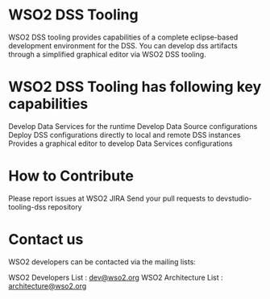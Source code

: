 # WSO2 DSS Tooling 

WSO2 DSS tooling provides capabilities of a complete eclipse-based development environment for the DSS. You can develop dss artifacts through a simplified graphical editor via WSO2 DSS tooling.

# WSO2 DSS Tooling has following key capabilities

Develop Data Services for the runtime
Develop Data Source configurations
Deploy DSS configurations directly to local and remote DSS instances
Provides a graphical editor to develop Data Services configurations

# How to Contribute

Please report issues at WSO2 JIRA
Send your pull requests to devstudio-tooling-dss repository

# Contact us

WSO2 developers can be contacted via the mailing lists:

WSO2 Developers List : dev@wso2.org
WSO2 Architecture List : architecture@wso2.org
